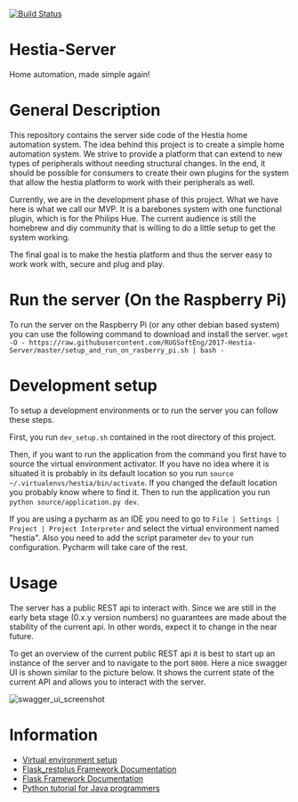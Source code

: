 [![Build Status](https://travis-ci.org/RUGSoftEng/2017-Hestia-Server.svg?branch=development)](https://travis-ci.org/RUGSoftEng/2017-Hestia-Server)
# Hestia-Server 
Home automation, made simple again!

# General Description
This repository contains the server side code of the Hestia home automation
system.
The idea behind this project is to create a simple home automation system.
We strive to provide a platform that can extend to new types of peripherals  without
needing structural changes.
In the end, it should be possible for consumers to create their own plugins for
the system that allow the hestia platform to work with their peripherals as well.

Currently, we are in the development phase of this project.
What we have here is what we call our MVP.
It is a barebones system with one functional plugin, which is for the Philips Hue.
The current audience is still the homebrew and diy community that is willing to
do a little setup to get the system working.

The final goal is to make the hestia platform and thus the server easy to work
work with, secure and plug and play.

# Run the server (On the Raspberry Pi)
To run the server on the Raspberry Pi (or any other debian based system) you
can use the following command to download and install the server.
`wget -O - https://raw.githubusercontent.com/RUGSoftEng/2017-Hestia-Server/master/setup_and_run_on_rasberry_pi.sh | bash -`

# Development setup
To setup a development environments or to run the server you can follow these
steps.

First, you run `dev_setup.sh` contained in the root directory of this project.

Then, if you want to run the application from the command you first have to 
source the virtual environment activator.
If you have no idea where it is situated it is probably in its default location
so you run `source ~/.virtualenvs/hestia/bin/activate`.
If you changed the default location you probably know where to find it.
Then to run the application you run `python source/application.py dev`.

If you are using a pycharm as an IDE you need to go to `File | Settings | Project | Project Interpreter`
and select the virtual environment named "hestia".
Also you need to add the script parameter `dev` to your run configuration.
Pycharm will take care of the rest.

# Usage
The server has a public REST api to interact with. 
Since we are still in the early beta stage (0.x.y version numbers) no guarantees
are made about the stability of the current api.
In other words, expect it to change in the near future.

To get an overview of the current public REST api it is best to start up an
instance of the server and to navigate to the port `8000`.
Here a nice swagger UI is shown similar to the picture below.
It shows the current state of the current API and allows you to interact with
the server.

![swagger_ui_screenshot](https://cloud.githubusercontent.com/assets/6391025/24971097/076699de-1fb7-11e7-8eed-a1ceccefe38f.png)


# Information
- [Virtual environment setup](https://virtualenvwrapper.readthedocs.io/en/latest/install.html)
- [Flask_restplus Framework Documentation](https://flask-restplus.readthedocs.io/en/stable/)
- [Flask Framework Documentation](http://flask.pocoo.org/)
- [Python tutorial for Java programmers](http://www.cse.wustl.edu/~ckelleher/cse450/pythonQuickStart.pdf)
